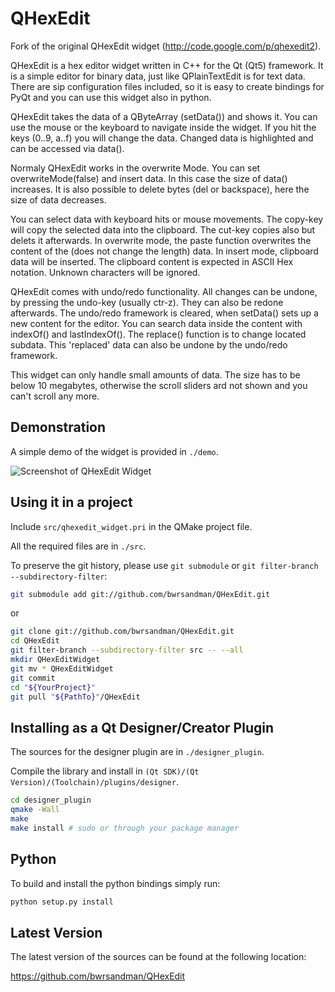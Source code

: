 QHexEdit
========

Fork of the original QHexEdit widget (http://code.google.com/p/qhexedit2).

QHexEdit is a hex editor widget written in C++ for the Qt (Qt5) framework. It is a simple editor for binary data, just like QPlainTextEdit is for text data. There are sip configuration files included, so it is easy to create bindings for PyQt and you can use this widget also in python.

QHexEdit takes the data of a QByteArray (setData()) and shows it. You can use the mouse or the keyboard to navigate inside the widget. If you hit the keys (0..9, a..f) you will change the data. Changed data is highlighted and can be accessed via data().

Normaly QHexEdit works in the overwrite Mode. You can set overwriteMode(false) and insert data. In this case the size of data() increases. It is also possible to delete bytes (del or backspace), here the size of data decreases.

You can select data with keyboard hits or mouse movements. The copy-key will copy the selected data into the clipboard. The cut-key copies also but delets it afterwards. In overwrite mode, the paste function overwrites the content of the (does not change the length) data. In insert mode, clipboard data will be inserted. The clipboard content is expected in ASCII Hex notation. Unknown characters will be ignored.

QHexEdit comes with undo/redo functionality. All changes can be undone, by pressing the undo-key (usually ctr-z). They can also be redone afterwards. The undo/redo framework is cleared, when setData() sets up a new content for the editor. You can search data inside the content with indexOf() and lastIndexOf(). The replace() function is to change located subdata. This 'replaced' data can also be undone by the undo/redo framework.

This widget can only handle small amounts of data. The size has to be below 10 megabytes, otherwise the scroll sliders ard not shown and you can't scroll any more.
    
    
Demonstration
-------------

A simple demo of the widget is provided in `./demo`.

![Screenshot of QHexEdit Widget](https://raw.github.com/bwrsandman/QHexEdit/master/demo/screenshot.png)

Using it in a project
---------------------

Include `src/qhexedit_widget.pri` in the QMake project file. 

All the required files are in `./src`.

To preserve the git history, please use `git submodule` or `git filter-branch --subdirectory-filter`:
```bash
git submodule add git://github.com/bwrsandman/QHexEdit.git
```
or
```bash
git clone git://github.com/bwrsandman/QHexEdit.git
cd QHexEdit
git filter-branch --subdirectory-filter src -- --all
mkdir QHexEditWidget
git mv * QHexEditWidget
git commit
cd "${YourProject}"
git pull "${PathTo}"/QHexEdit
```

Installing as a Qt Designer/Creator Plugin
------------------------------------------

The sources for the designer plugin are in `./designer_plugin`.

Compile the library and install in `(Qt SDK)/(Qt Version)/(Toolchain)/plugins/designer`.
```bash
cd designer_plugin
qmake -Wall
make 
make install # sudo or through your package manager
```

Python
------

To build and install the python bindings simply run:
```bash
python setup.py install
```

Latest Version
--------------

The latest version of the sources can be found at the following location:

https://github.com/bwrsandman/QHexEdit
